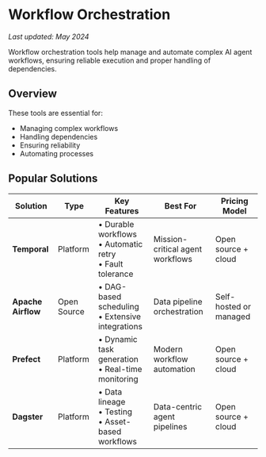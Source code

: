 # Workflow Orchestration

*Last updated: May 2024*

Workflow orchestration tools help manage and automate complex AI agent workflows, ensuring reliable execution and proper handling of dependencies.

## Overview

These tools are essential for:
- Managing complex workflows
- Handling dependencies
- Ensuring reliability
- Automating processes

## Popular Solutions

| Solution | Type | Key Features | Best For | Pricing Model |
|----------|------|--------------|-----------|---------------|
| **Temporal** | Platform | • Durable workflows<br>• Automatic retry<br>• Fault tolerance | Mission-critical agent workflows | Open source + cloud |
| **Apache Airflow** | Open Source | • DAG-based scheduling<br>• Extensive integrations | Data pipeline orchestration | Self-hosted or managed |
| **Prefect** | Platform | • Dynamic task generation<br>• Real-time monitoring | Modern workflow automation | Open source + cloud |
| **Dagster** | Platform | • Data lineage<br>• Testing<br>• Asset-based workflows | Data-centric agent pipelines | Open source + cloud | 